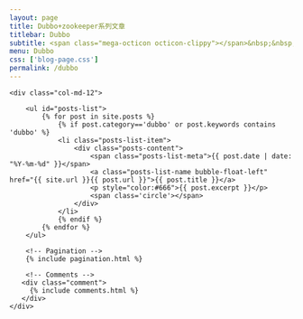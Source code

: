 ```yaml
---
layout: page
title: Dubbo+zookeeper系列文章
titlebar: Dubbo
subtitle: <span class="mega-octicon octicon-clippy"></span>&nbsp;&nbsp; 不能改变自己，和咸鱼有什么区别
menu: Dubbo
css: ['blog-page.css']
permalink: /dubbo
---
```


<div class="row">

    <div class="col-md-12">

        <ul id="posts-list">
            {% for post in site.posts %}
                {% if post.category=='dubbo' or post.keywords contains 'dubbo' %}
                <li class="posts-list-item">
                    <div class="posts-content">
                        <span class="posts-list-meta">{{ post.date | date: "%Y-%m-%d" }}</span>
                        <a class="posts-list-name bubble-float-left" href="{{ site.url }}{{ post.url }}">{{ post.title }}</a>
                        <p style="color:#666">{{ post.excerpt }}</p>
                        <span class='circle'></span>
                    </div>
                </li>
                {% endif %}
            {% endfor %}
        </ul> 

        <!-- Pagination -->
        {% include pagination.html %}

        <!-- Comments -->
       <div class="comment">
         {% include comments.html %}
       </div>
    </div>

</div>
<script>
    $(document).ready(function(){

        // Enable bootstrap tooltip
        $("body").tooltip({ selector: '[data-toggle=tooltip]' });

    });
</script>